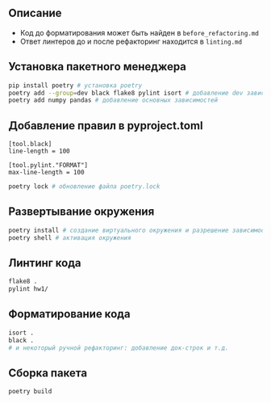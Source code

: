## Описание
* Код до форматирования может быть найден в `before_refactoring.md`
* Ответ линтеров до и после рефакторинг находится в `linting.md`

## Установка пакетного менеджера

```bash
pip install poetry # установка poetry
poetry add --group=dev black flake8 pylint isort # добавление dev зависимостей
poetry add numpy pandas # добавление основных зависимостей
```

## Добавление правил в pyproject.toml
```
[tool.black]
line-length = 100

[tool.pylint."FORMAT"]
max-line-length = 100
```
```bash
poetry lock # обновление файла poetry.lock
```

## Развертывание окружения
```bash
poetry install # создание виртуального окружения и разрешение зависимостей
poetry shell # активация окружения
```

## Линтинг кода
```bash
flake8 .
pylint hw1/
```

## Форматирование кода
```bash
isort . 
black .
# и некоторый ручной рефакторинг: добавление док-строк и т.д.
```

## Сборка пакета
```bash
poetry build
```

